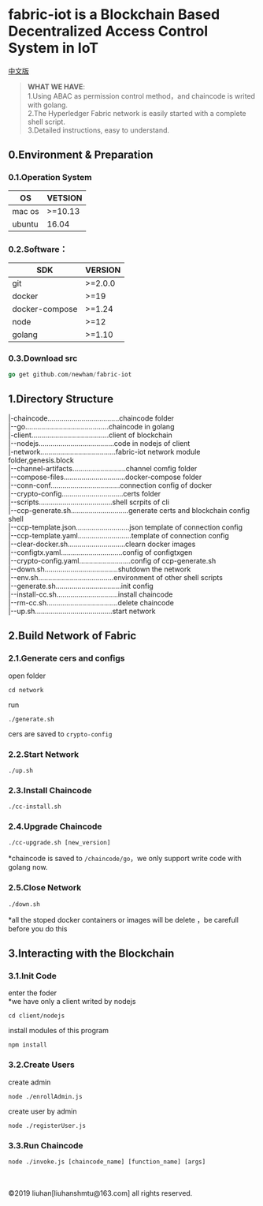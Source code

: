 # fabric-iot is a Blockchain Based Decentralized Access Control System in IoT 
[中文版](/README.md)  
> **WHAT WE HAVE**:  
> 1.Using ABAC as permission control method，and chaincode is writed with golang.  
> 2.The Hyperledger Fabric network is easily started with a complete shell script.  
> 3.Detailed instructions, easy to understand.    

## 0.Environment & Preparation
### 0.1.Operation System
OS|VETSION
-|-
mac os|>=10.13
ubuntu|16.04  

### 0.2.Software：  
SDK|VERSION
-|-
git|>=2.0.0
docker|>=19
docker-compose|>=1.24
node|>=12
golang|>=1.10

### 0.3.Download src
```go
go get github.com/newham/fabric-iot
```

## 1.Directory Structure

|-chaincode....................................chaincode folder  
|--go..........................................chaincode in golang  
|-client.......................................client of blockchain  
|--nodejs......................................code in nodejs of client  
|-network......................................fabric-iot network module folder,genesis.block  
|--channel-artifacts...........................channel comfig folder  
|--compose-files...............................docker-compose folder  
|--conn-conf...................................connection config of docker  
|--crypto-config...............................certs folder    
|--scripts.....................................shell scrpits of cli  
|--ccp-generate.sh.............................generate certs and blockchain config shell  
|--ccp-template.json...........................json template of connection config  
|--ccp-template.yaml...........................template of connection config  
|--clear-docker.sh.............................clearn docker images  
|--configtx.yaml...............................config of configtxgen  
|--crypto-config.yaml..........................config of ccp-generate.sh  
|--down.sh.....................................shutdown the network  
|--env.sh......................................environment of other shell scripts  
|--generate.sh.................................init config  
|--install-cc.sh...............................install chaincode  
|--rm-cc.sh....................................delete chaincode  
|--up.sh.......................................start network  
## 2.Build Network of Fabric
### 2.1.Generate cers and configs
open folder  
```shell
cd network
```
run  
```shell
./generate.sh
```
cers are saved to `crypto-config`
### 2.2.Start Network
```shell
./up.sh
```
### 2.3.Install Chaincode
```shell
./cc-install.sh
```
### 2.4.Upgrade Chaincode
```shell
./cc-upgrade.sh [new_version]
```
*chaincode is saved to `/chaincode/go`，we only support write code with golang now.
### 2.5.Close Network
```shell
./down.sh
```
*all the stoped docker containers or images will be delete ，be carefull before you do this

## 3.Interacting with the Blockchain
### 3.1.Init Code
enter the foder   
*we have only a client writed by nodejs  
```shell
cd client/nodejs
```
install modules of this program
```shell
npm install
```
### 3.2.Create Users
create admin  
```shell
node ./enrollAdmin.js
```
create user by admin
```shell
node ./registerUser.js
```
### 3.3.Run Chaincode
```shell
node ./invoke.js [chaincode_name] [function_name] [args]
```

<br>
<br>
©2019 liuhan[liuhanshmtu@163.com] all rights reserved.
